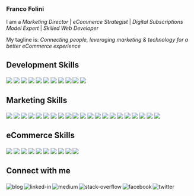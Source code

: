 ### Franco Folini

I am a _Marketing Director_ | _eCommerce Strategist_ | _Digital Subscriptions Model Expert_ | _Skilled Web Developer_

My tagline is: _Connecting people, leveraging marketing & technology for a better eCommerce experience_

## Development Skills
[<img style="margin-top:4px;" src="https://img.shields.io/badge/TypeScript-006b98?logo=TypeScript&logoColor=white" />]()
[<img style="margin-top:4px;" src="https://img.shields.io/badge/JavaScript-006b98?logo=Javascript&logoColor=white" />]()
[<img style="margin-top:4px;" src="https://img.shields.io/badge/C Sharp-006b98?logo=CSharp&logoColor=white" />]()
[<img style="margin-top:4px;" src="https://img.shields.io/badge/Google_Apps_Script-006b98?logo=Google&logoColor=white" />]()
[<img style="margin-top:4px;" src="https://img.shields.io/badge/HTML5-006b98?logo=HTML5&logoColor=white" />]()
[<img style="margin-top:4px;" src="https://img.shields.io/badge/CSS3-006b98?logo=CSS3&logoColor=white" />]()
[<img style="margin-top:4px;" src="https://img.shields.io/badge/LESS-006b98?logo=LESS&logoColor=white" />]()
[<img style="margin-top:4px;" src="https://img.shields.io/badge/Visual_Studio_Code-006b98?logo=VisualStudioCode&logoColor=white" />]()
[<img style="margin-top:4px;" src="https://img.shields.io/badge/Webpack-006b98?logo=WebPack&logoColor=white" />]()
[<img style="margin-top:4px;" src="https://img.shields.io/badge/Microsoft_SQL_Server-006b98?logo=MicrosoftSQLServer&logoColor=white" />]()
[<img style="margin-top:4px;" src="https://img.shields.io/badge/ASP_Classic-006b98?logoColor=white" />]()

## Marketing Skills
[<img style="margin-top:4px;" src="https://img.shields.io/badge/Wordpress-006b98?logo=Wordpress&logoColor=white" />]()
[<img style="margin-top:4px;" src="https://img.shields.io/badge/Wordpress_Gutenberg-006b98?logo=Gutenberg&logoColor=white" />]()
[<img style="margin-top:4px;" src="https://img.shields.io/badge/Google_Ads-006b98?logo=GoogleAds&logoColor=white" />]()
[<img style="margin-top:4px;" src="https://img.shields.io/badge/LinkdedIn_Ads-006b98?logo=linkedin&logoColor=white" />]()
[<img style="margin-top:4px;" src="https://img.shields.io/badge/Facebook_Ads-006b98?logo=facebook&logoColor=white" />]()
[<img style="margin-top:4px;" src="https://img.shields.io/badge/Twitter_Ads-006b98?logo=Twitter&logoColor=white" />]()
[<img style="margin-top:4px;" src="https://img.shields.io/badge/Google_MyBusiness-006b98?logo=GoogleMyBusiness&logoColor=white" />]()
[<img style="margin-top:4px;" src="https://img.shields.io/badge/Google_TagManager-006b98?logo=GoogleTagManager&logoColor=white" />]()
[<img style="margin-top:4px;" src="https://img.shields.io/badge/Mailchimp-006b98?logo=Mailchimp&logoColor=white" />]()
[<img style="margin-top:4px;" src="https://img.shields.io/badge/Mailchimp_API-006b98?logo=Mailchimp&logoColor=white" />]()
[<img style="margin-top:4px;" src="https://img.shields.io/badge/Google_Analytics-006b98?logo=GoogleAnalytics&logoColor=white" />]()
[<img style="margin-top:4px;" src="https://img.shields.io/badge/Google_Optimize-006b98?logo=GoogleOptimize&logoColor=white" />]()
[<img style="margin-top:4px;" src="https://img.shields.io/badge/SEMrush-006b98?logoColor=white" />]()
[<img style="margin-top:4px;" src="https://img.shields.io/badge/Asana-006b98?logo=Asana&logoColor=white" />]()
[<img style="margin-top:4px;" src="https://img.shields.io/badge/SEO-006b98?logoColor=white" />]()
[<img style="margin-top:4px;" src="https://img.shields.io/badge/Retargeting%2FRemarketing-006b98?logoColor=white" />]()
[<img style="margin-top:4px;" src="https://img.shields.io/badge/A%2FB_Testing-006b98?logoColor=white" />]()
[<img style="margin-top:4px;" src="https://img.shields.io/badge/UI%2FUX-006b98?logoColor=white" />]()
[<img style="margin-top:4px;" src="https://img.shields.io/badge/KPI-006b98?logoColor=white" />]()
[<img style="margin-top:4px;" src="https://img.shields.io/badge/CRM-006b98?logoColor=white" />]()
[<img style="margin-top:4px;" src="https://img.shields.io/badge/Customer_Journey-006b98?logoColor=white" />]()



## eCommerce Skills
[<img style="margin-top:4px;" src="https://img.shields.io/badge/Shopify-006b98?logo=Shopify&logoColor=white" />]()
[<img style="margin-top:4px;" src="https://img.shields.io/badge/SquareSpace-006b98?logo=SquareSpace&logoColor=white" />]()
[<img style="margin-top:4px;" src="https://img.shields.io/badge/Wix-006b98?logo=Wix&logoColor=white" />]()
[<img style="margin-top:4px;" src="https://img.shields.io/badge/Subbly-006b98" />]()
[<img style="margin-top:4px;" src="https://img.shields.io/badge/GoDaddy-006b98?logo=GoDaddy&logoColor=white" />]()
[<img style="margin-top:4px;" src="https://img.shields.io/badge/WooCommerce-006b98?logo=WooCommerce&logoColor=white" />]()
[<img style="margin-top:4px;" src="https://img.shields.io/badge/Microsoft_Excel-006b98?logo=MicrosoftExcel&logoColor=white" />]()
[<img style="margin-top:4px;" src="https://img.shields.io/badge/Google_Sheets-006b98?logo=GoogleSheets&logoColor=white" />]()
[<img style="margin-top:4px;" src="https://img.shields.io/badge/Adobe_Photoshop-006b98?logo=AdobePhotoshop&logoColor=white" />]()
[<img style="margin-top:4px;" src="https://img.shields.io/badge/Adobe_Lightroom-006b98?logo=AdobeLightroom&logoColor=white" />]()


## Connect with me
[<img align="left" alt="blog" style="margin-top:4px;" src="https://img.shields.io/badge/blog-006b98?style=for-the-badge&logo=WordPress&logoColor=white">](https://francofolini.com/)
[<img align="left" alt="linked-in" style="margin-top:4px;" src="https://img.shields.io/badge/linkedin-%230077B5.svg?&style=for-the-badge&logo=linkedin&logoColor=white" />](https://www.linkedin.com/in/francofolini/)
[<img align="left" alt="medium" style="margin-top:4px;" src="https://img.shields.io/badge/medium-%2312100E.svg?&style=for-the-badge&logo=medium&logoColor=white" />](https://medium.com/@francofolini)
[<img align="left" alt="stack-overflow" style="margin-top:4px;" src="https://img.shields.io/badge/stack%20overflow-FE7A16?logo=stack-overflow&logoColor=white&style=for-the-badge" />](https://stackoverflow.com/users/1104196/francosf)
[<img align="left" alt="facebook" style="margin-top:4px;" src="https://img.shields.io/badge/facebook-%231877F2.svg?&style=for-the-badge&logo=facebook&logoColor=white" />](https://www.facebook.com/folini/)
[<img align="left" alt="twitter" style="margin-top:4px;" src="https://img.shields.io/badge/twitter-%231DA1F2.svg?&style=for-the-badge&logo=twitter&logoColor=white" />](https://twitter.com/FrancoFolini)


